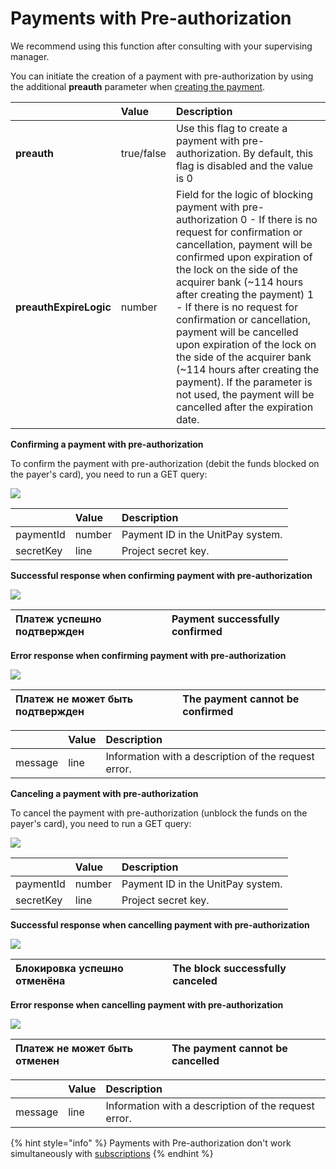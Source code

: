 # Payments with Pre-authorization

We recommend using this function after consulting with your supervising manager.

You can initiate the creation of a payment with pre-authorization by using the additional **preauth** parameter when [creating the payment](create-payment.md).

|  | **Value** | **Description** |
| :--- | :--- | :--- |
| **preauth** | true/false | Use this flag to create a payment with pre-authorization. By default, this flag is disabled and the value is 0 |
| **preauthExpireLogic** | number | Field for the logic of blocking payment with pre-authorization    0 - If there is no request for confirmation or cancellation, payment will be confirmed upon expiration of the lock on the side of the acquirer bank \(~114 hours after creating the payment\)  1 - If there is no request for confirmation or cancellation, payment will be cancelled upon expiration of the lock on the side of the acquirer bank \(~114 hours after creating the payment\). If the parameter is not used, the payment will be cancelled after the expiration date. |

**Confirming a payment with pre-authorization**

To confirm the payment with pre-authorization \(debit the funds blocked on the payer's card\), you need to run a GET query:

![](../.gitbook/assets/0%20%289%29.png)

|  | **Value** | **Description** |
| :--- | :--- | :--- |
| paymentId | number | Payment ID in the UnitPay system. |
| secretKey | line | Project secret key. |

**Successful response when confirming payment with pre-authorization**

![](../.gitbook/assets/1%20%2824%29.png)

| Платеж успешно подтвержден | Payment successfully confirmed |
| :--- | :--- |


**Error response when confirming payment with pre-authorization**

![](../.gitbook/assets/2%20%2824%29.png)

| Платеж не может быть подтвержден | The payment cannot be confirmed |
| :--- | :--- |


|  | **Value** | **Description** |
| :--- | :--- | :--- |
| message | line | Information with a description of the request error. |

**Canceling a payment with pre-authorization**

To cancel the payment with pre-authorization \(unblock the funds on the payer's card\), you need to run a GET query:

![](../.gitbook/assets/3.png)

|  | **Value** | **Description** |
| :--- | :--- | :--- |
| paymentId | number | Payment ID in the UnitPay system. |
| secretKey | line | Project secret key. |

**Successful response when cancelling payment with pre-authorization**

![](../.gitbook/assets/4.png)

| Блокировка успешно отменёна | The block successfully canceled |
| :--- | :--- |


**Error response when cancelling payment with pre-authorization**

![](../.gitbook/assets/5%20%282%29.png)

| Платеж не может быть отменен | The payment cannot be cancelled |
| :--- | :--- |


|  | **Value** | **Description** |
| :--- | :--- | :--- |
| message | line | Information with a description of the request error. |

{% hint style="info" %}
Payments with Pre-authorization don't work simultaneously with [subscriptions](https://help.unitpay.ru/v/master/payments/recurring-payments/create-subscription)
{% endhint %}

